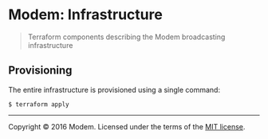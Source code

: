 # Modem: Infrastructure

> Terraform components describing the Modem broadcasting infrastructure

## Provisioning

The entire infrastructure is provisioned using a single command:

```console
$ terraform apply
```

---

Copyright &copy; 2016 Modem. Licensed under the terms of the [MIT license](LICENSE.md).

[Terraform]: https://www.terraform.io/
